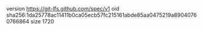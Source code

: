 version https://git-lfs.github.com/spec/v1
oid sha256:1da25778ac11411b0ca05ecb57fc215161abde85aa0475219a89040760766864
size 1720
